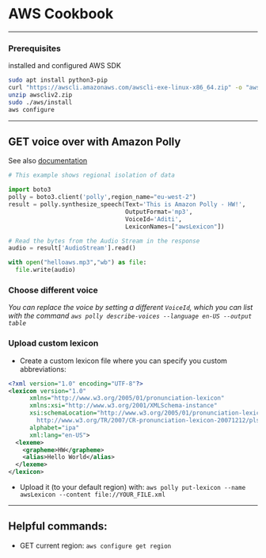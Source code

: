 # AWS Cookbook

---

### Prerequisites

installed and configured AWS SDK
```bash
sudo apt install python3-pip
curl "https://awscli.amazonaws.com/awscli-exe-linux-x86_64.zip" -o "awscliv2.zip"
unzip awscliv2.zip
sudo ./aws/install
aws configure
```
---

## GET voice over with Amazon Polly
See also [documentation](https://docs.aws.amazon.com/de_de/polly/latest/dg/managing-lexicons.html)
```python
# This example shows regional isolation of data

import boto3
polly = boto3.client('polly',region_name="eu-west-2")
result = polly.synthesize_speech(Text='This is Amazon Polly - HW!',
                                 OutputFormat='mp3',
                                 VoiceId='Aditi',
                                 LexiconNames=["awsLexicon"])

# Read the bytes from the Audio Stream in the response
audio = result['AudioStream'].read()

with open("helloaws.mp3","wb") as file:
  file.write(audio)
```

### Choose different voice
*You can replace the voice by setting a different `VoiceId`, which you can list with the command
`aws polly describe-voices --language en-US --output table`*

### Upload custom lexicon
- Create a custom lexicon file where you can specify you custom abbreviations:
```xml
<?xml version="1.0" encoding="UTF-8"?>
<lexicon version="1.0" 
      xmlns="http://www.w3.org/2005/01/pronunciation-lexicon"
      xmlns:xsi="http://www.w3.org/2001/XMLSchema-instance" 
      xsi:schemaLocation="http://www.w3.org/2005/01/pronunciation-lexicon 
        http://www.w3.org/TR/2007/CR-pronunciation-lexicon-20071212/pls.xsd"
      alphabet="ipa" 
      xml:lang="en-US">
  <lexeme>
    <grapheme>HW</grapheme>
    <alias>Hello World</alias>
  </lexeme>
</lexicon>
```
- Upload it (to your default region) with: `aws polly put-lexicon --name awsLexicon --content file://YOUR_FILE.xml`
---

## Helpful commands:
- GET current region: `aws configure get region`


